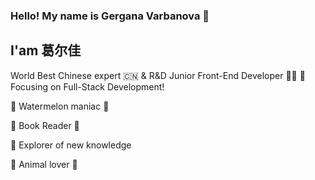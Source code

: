### Hello! My name is Gergana Varbanova 👩
## I'am 葛尔佳 
World Best Chinese expert 🇨🇳 & R&D Junior Front-End Developer 👩‍💻
:dart: Focusing on Full-Stack Development!

:watermelon:  Watermelon maniac 🍉 <br>

📘 Book Reader 📘 <br>

:book: Explorer of new knowledge <br>

:dog: Animal lover :panda_face:






